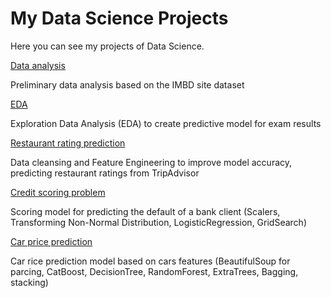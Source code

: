 # My Data Science Projects
Here you can see my projects of Data Science.

[Data analysis](https://github.com/DariaMishina/skillfactory_rds/tree/master/module_1)

Preliminary data analysis based on the IMBD site dataset



[EDA](https://github.com/DariaMishina/skillfactory_rds/tree/master/module_2)

Exploration Data Analysis (EDA) to create predictive model for exam results



[Restaurant rating prediction](https://github.com/DariaMishina/skillfactory_rds/tree/master/module_3)

Data cleansing and Feature Engineering to improve model accuracy, predicting restaurant ratings from TripAdvisor



[Credit scoring problem](https://github.com/DariaMishina/skillfactory_rds/tree/master/module_4)

Scoring model for predicting the default of a bank client (Scalers, Transforming Non-Normal Distribution, LogisticRegression, GridSearch)



[Car price prediction](https://github.com/DariaMishina/skillfactory_rds/tree/master/module_5)

Car rice prediction model based on cars features (BeautifulSoup for parcing, CatBoost, DecisionTree, RandomForest, ExtraTrees, Bagging, stacking)



